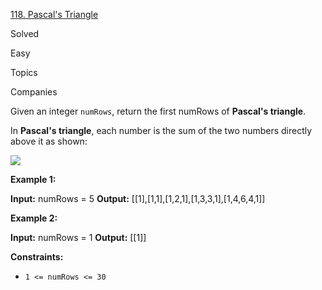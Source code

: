 [118\. Pascal's Triangle](https://leetcode.com/problems/pascals-triangle/)

Solved

Easy

Topics

Companies

Given an integer `numRows`, return the first numRows of **Pascal's triangle**.

In **Pascal's triangle**, each number is the sum of the two numbers directly above it as shown:

![](https://upload.wikimedia.org/wikipedia/commons/0/0d/PascalTriangleAnimated2.gif)

**Example 1:**

**Input:** numRows = 5
**Output:** \[\[1\],\[1,1\],\[1,2,1\],\[1,3,3,1\],\[1,4,6,4,1\]\]

**Example 2:**

**Input:** numRows = 1
**Output:** \[\[1\]\]

**Constraints:**

- `1 <= numRows <= 30`